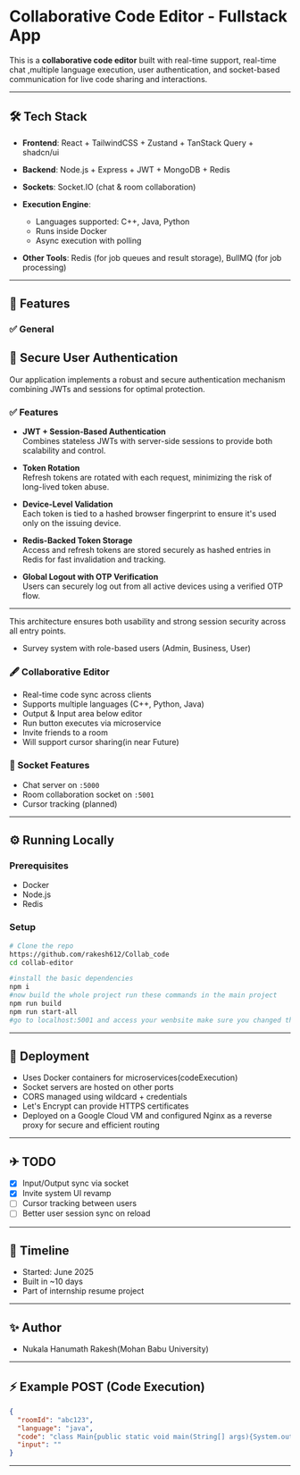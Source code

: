 # Collaborative Code Editor - Fullstack App

This is a **collaborative code editor** built with real-time support, real-time chat ,multiple language execution, user authentication, and socket-based communication for live code sharing and interactions.

---


## 🛠️ Tech Stack

* **Frontend**: React + TailwindCSS + Zustand + TanStack Query + shadcn/ui
* **Backend**: Node.js + Express + JWT + MongoDB + Redis
* **Sockets**: Socket.IO (chat & room collaboration)
* **Execution Engine**:

  * Languages supported: C++, Java, Python
  * Runs inside Docker
  * Async execution with polling
* **Other Tools**: Redis (for job queues and result storage), BullMQ (for job processing)

---

## 📑 Features

### ✅ General

## 🔐 Secure User Authentication

Our application implements a robust and secure authentication mechanism combining JWTs and sessions for optimal protection.

### ✅ Features

- **JWT + Session-Based Authentication**  
  Combines stateless JWTs with server-side sessions to provide both scalability and control.

- **Token Rotation**  
  Refresh tokens are rotated with each request, minimizing the risk of long-lived token abuse.

- **Device-Level Validation**  
  Each token is tied to a hashed browser fingerprint to ensure it's used only on the issuing device.

- **Redis-Backed Token Storage**  
  Access and refresh tokens are stored securely as hashed entries in Redis for fast invalidation and tracking.

- **Global Logout with OTP Verification**  
  Users can securely log out from all active devices using a verified OTP flow.

---

This architecture ensures both usability and strong session security across all entry points.

* Survey system with role-based users (Admin, Business, User)

### 🖋️ Collaborative Editor

* Real-time code sync across clients
* Supports multiple languages (C++, Python, Java)
* Output & Input area below editor
* Run button executes via microservice
* Invite friends to a room
* Will support cursor sharing(in near Future)

### 🔌 Socket Features

* Chat server on `:5000`
* Room collaboration socket on `:5001`
* Cursor tracking (planned)

---

## ⚙️ Running Locally

### Prerequisites

* Docker
* Node.js
* Redis

### Setup

```bash
# Clone the repo
https://github.com/rakesh612/Collab_code
cd collab-editor

#install the basic dependencies
npm i
#now build the whole project run these commands in the main project
npm run build
npm run start-all
#go to localhost:5001 and access your wenbsite make sure you changed the urls in frontend where it says the ip address...
```

---

## 🚀 Deployment

* Uses Docker containers for microservices(codeExecution)
* Socket servers are hosted on other ports
* CORS managed using wildcard + credentials
* Let's Encrypt can provide HTTPS certificates
* Deployed on a Google Cloud VM and configured Nginx as a reverse proxy for secure and efficient routing
  

---

## ✈ TODO

* [x] Input/Output sync via socket
* [x] Invite system UI revamp
* [ ] Cursor tracking between users
* [ ] Better user session sync on reload

---

## 📅 Timeline

* Started: June 2025
* Built in \~10 days
* Part of internship resume project

---

## ✨ Author

* Nukala Hanumath Rakesh(Mohan Babu University)

---

## ⚡ Example POST (Code Execution)

```json
{
  "roomId": "abc123",
  "language": "java",
  "code": "class Main{public static void main(String[] args){System.out.println(\"hello world\");}}",
  "input": ""
}

```

---

